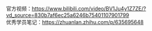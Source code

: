 官方视频：https://www.bilibili.com/video/BV1Ju4y1Z7ZE/?vd_source=830b7af6ec25a6246b75401107901799  
优秀学员笔记：https://zhuanlan.zhihu.com/p/635695648
